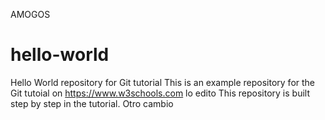 AMOGOS
# hello-world
Hello World repository for Git tutorial
This is an example repository for the Git tutoial on https://www.w3schools.com
lo edito
This repository is built step by step in the tutorial.
Otro cambio
